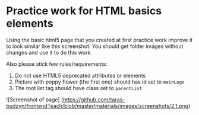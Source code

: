 # Practice work for HTML basics elements

Using the basic html5 page that you created at first practice work improve it to look similar like this screenshot.
You should get folder images without changes and use it to do this work.

Also please stick few rules/requirements:

1. Do not use HTML5 deprecated attributes or elements
2. Picture with poppy flower (the first one) should has id set to ```mainLogo```
3. The root list tag should have class set to ```parentList```

![Screenshot of page]
(https://github.com/taras-budzyn/frontendTeach/blob/master/materials/images/screenshots/2.1.png)
